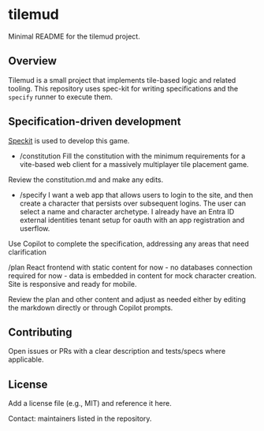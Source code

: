 # tilemud

Minimal README for the tilemud project.

## Overview
Tilemud is a small project that implements tile-based logic and related tooling. This repository uses spec-kit for writing specifications and the `specify` runner to execute them.


## Specification-driven development

[Speckit](https://github.com/github/spec-kit) is used to develop this game.

- /constitution Fill the constitution with the minimum requirements for a vite-based web client for a massively multiplayer tile placement game. 

Review the constitution.md and make any edits. 

- /specify I want a web app that allows users to login to the site, and then create a character that persists over subsequent logins. The user can select a name and character archetype. I already have an Entra ID external identities tenant setup for oauth with an app registration and userflow.

Use Copilot to complete the specification, addressing any areas that need clarification 

/plan React frontend with static content for now - no databases connection required for now - data is embedded in content for mock character creation. Site is responsive and ready for mobile. 

Review the plan and other content and adjust as needed either by editing the markdown directly or through Copilot prompts.

## Contributing
Open issues or PRs with a clear description and tests/specs where applicable.

## License
Add a license file (e.g., MIT) and reference it here.

Contact: maintainers listed in the repository.